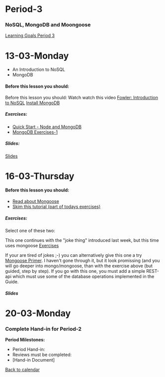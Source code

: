 # Period-3 
### NoSQL, MongoDB and Moongoose

[Learning Goals Period 3](https://docs.google.com/document/d/1feH4Re0s1bx9llAli5HfCbO4gcI5c7b14caz0xbAmgc/edit?usp=sharing)

# **13-03-Monday** 
* An Introduction to NoSQL
* MongoDB



#### Before this lesson you should:

Before this lesson you should:
Watch watch this video 
[Fowler: Introduction to NoSQL](https://www.youtube.com/watch?v=qI_g07C_Q5I)
[Install MongoDB](https://docs.mongodb.com/manual/installation/)

##### Exercises:
* [Quick Start - Node and MongoDB](http://mongodb.github.io/node-mongodb-native/2.2/quick-start/quick-start/)
* [MongoDB Exercises-1](https://docs.google.com/document/d/1G_xrwlL7ZMZKe7oNU_62NjKHEJjZq9oMx7IvKmocw8c/edit?usp=sharing)

##### Slides:
[Slides](http://js-plaul.rhcloud.com/mongoDB/mongo.html#1)



# **16-03-Thursday**

#### Before this lesson you should:
* [Read about Mongoose](http://mongoosejs.com/docs/index.html)
* [Skim this tutorial (part of todays exercises)](https://scotch.io/tutorials/using-mongoosejs-in-node-js-and-mongodb-applications)

##### Exercises:

Select one of these two:

This one continues with the "joke thing" introduced last week, but this time uses mongoose
[Exercises](https://developer.mozilla.org/en-US/docs/Learn/Server-side/Express_Nodejs/mongoose#Mongoose_primer)

If your are tired of jokes ;-) you can alternatively give this one a try [Mongoose Primer](https://developer.mozilla.org/en-US/docs/Learn/Server-side/Express_Nodejs/mongoose#Mongoose_primer). I haven't gone through it, but it look promissing (and you will go deeper into mongo/mongoose, than with the exercise above (but guided, step by step).
If you go with this one, you must add a simple REST-api which must use some of the database operations implemented in the Guide.

##### Slides


# **20-03-Monday**
### Complete Hand-in for Period-2

**Period Milestones:**
* Period Hand-in: 
* Reviews must be completed:
* [Hand-in Document]

[Back to calendar](periods.md)
